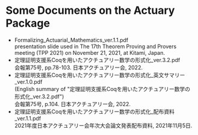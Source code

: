 # Some Documents on the Actuary Package

- Formalizing_Actuarial_Mathematics_ver.1.1.pdf  
presentation slide used in The 17th Theorem Proving and Provers meeting (TPP 2021) on November 21, 2021, at Kitami, Japan.
- 定理証明支援系Coqを用いたアクチュアリー数学の形式化_ver.3.2.pdf  
会報第75号, pp.78-103. 日本アクチュアリー会, 2022.
- 定理証明支援系Coqを用いたアクチュアリー数学の形式化_英文サマリー_ver.1.0.pdf  
(English summary of "定理証明支援系Coqを用いたアクチュアリー数学の形式化_ver.3.2.pdf")  
会報第75号, p.104. 日本アクチュアリー会, 2022.
- 定理証明支援系Coqを用いたアクチュアリー数学の形式化_配布資料_ver.1.1.pdf  
2021年度日本アクチュアリー会年次大会論文発表配布資料, 2021年11月5日.
